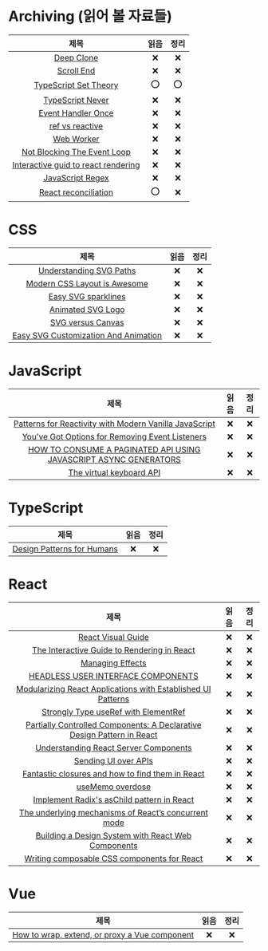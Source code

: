 # Archiving (읽어 볼 자료들)

|                                                  제목                                                   | 읽음 | 정리 |
| :-----------------------------------------------------------------------------------------------------: | :--: | :--: |
|                       [Deep Clone](https://www.builder.io/blog/structured-clone)                        |  ❌  |  ❌  |
|            [Scroll End](https://developer.chrome.com/blog/scrollend-a-new-javascript-event/)            |  ❌  |  ❌  |
|           [TypeScript Set Theory](https://blog.thoughtspile.tech/2023/01/23/typescript-sets/)           | ⭕️  | ⭕️  |
|                       [TypeScript Never](https://www.zhenghao.io/posts/ts-never)                        |  ❌  |  ❌  |
|                [Event Handler Once](https://javascriptweekly.com/link/134972/3e984c3fca)                |  ❌  |  ❌  |
| [ref vs reactive](https://mokkapps.de/blog/ref-vs-reactive-what-to-choose-using-vue-3-composition-api/) |  ❌  |  ❌  |
|    [Web Worker](https://www.smashingmagazine.com/2023/04/potential-web-workers-multithreading-web/)     |  ❌  |  ❌  |
|                  [Not Blocking The Event Loop](https://www.bbss.dev/posts/eventloop/)                   |  ❌  |  ❌  |
|                 [Interactive guid to react rendering](https://ui.dev/why-react-renders)                 |  ❌  |  ❌  |
|           [JavaScript Regex](https://www.honeybadger.io/blog/javascript-regular-expressions/)           |  ❌  |  ❌  |
|        [React reconciliation](https://www.developerway.com/posts/reconciliation-in-react#part2)         | ⭕️  |  ❌  |

# CSS

|                                                             제목                                                              | 읽음 | 정리 |
| :---------------------------------------------------------------------------------------------------------------------------: | :--: | :--: |
|                                   [Understanding SVG Paths](https://www.nan.fyi/svg-paths)                                    |  ❌  |  ❌  |
|           [Modern CSS Layout is Awesome](https://css-irl.info/video-modern-css-layout-is-awesome/?ref=heydesigner)            |  ❌  |  ❌  |
|                     [Easy SVG sparklines](https://alexplescan.com/posts/2023/07/08/easy-svg-sparklines/)                      |  ❌  |  ❌  |
|                                 [Animated SVG Logo](https://antfu.me/posts/animated-svg-logo)                                 |  ❌  |  ❌  |
|                              [SVG versus Canvas](https://www.jointjs.com/blog/svg-versus-canvas)                              |  ❌  |  ❌  |
| [Easy SVG Customization And Animation](https://www.smashingmagazine.com/2023/01/svg-customization-animation-practical-guide/) |  ❌  |  ❌  |

# JavaScript

|                                                                                    제목                                                                                    | 읽음 | 정리 |
| :------------------------------------------------------------------------------------------------------------------------------------------------------------------------: | :--: | :--: |
|                         [Patterns for Reactivity with Modern Vanilla JavaScript](https://frontendmasters.com/blog/vanilla-javascript-reactivity/)                          |  ❌  |  ❌  |
|                           [You’ve Got Options for Removing Event Listeners](https://www.macarthur.me/posts/options-for-removing-event-listeners)                           |  ❌  |  ❌  |
| [HOW TO CONSUME A PAGINATED API USING JAVASCRIPT ASYNC GENERATORS](https://jrsinclair.com/articles/2023/how-to-consume-a-paginated-api-using-javascript-async-generators/) |  ❌  |  ❌  |
|                                               [The virtual keyboard API](https://ishadeed.com/article/virtual-keyboard-api/)                                               |  ❌  |  ❌  |

# TypeScript

|                                          제목                                          | 읽음 | 정리 |
| :------------------------------------------------------------------------------------: | :--: | :--: |
| [Design Patterns for Humans](https://soobing.github.io/cs/design-patterns-for-humans/) |  ❌  |  ❌  |

# React

|                                                                       제목                                                                        | 읽음 | 정리 |
| :-----------------------------------------------------------------------------------------------------------------------------------------------: | :--: | :--: |
|                                                 [React Visual Guide](https://react.gg/visualized)                                                 |  ❌  |  ❌  |
|                     [The Interactive Guide to Rendering in React](https://ui.dev/c/react/renders?ck_subscriber_id=1747639579)                     |  ❌  |  ❌  |
|                                                [Managing Effects](https://ui.dev/c/react/effects)                                                 |  ❌  |  ❌  |
|               [HEADLESS USER INTERFACE COMPONENTS](https://www.merrickchristensen.com/articles/headless-user-interface-components/)               |  ❌  |  ❌  |
|                 [Modularizing React Applications with Established UI Patterns](https://velog.io/@eunbinn/modularizing-react-apps)                 |  ❌  |  ❌  |
|                   [Strongly Type useRef with ElementRef](https://www.totaltypescript.com/strongly-type-useref-with-elementref)                    |  ❌  |  ❌  |
| [Partially Controlled Components: A Declarative Design Pattern in React](https://www.jameskerr.blog/posts/partially-controlled-react-components/) |  ❌  |  ❌  |
|                      [Understanding React Server Components](https://vercel.com/blog/understanding-react-server-components)                       |  ❌  |  ❌  |
|                                         [Sending UI over APIs](https://www.builder.io/blog/ui-over-apis)                                          |  ❌  |  ❌  |
|                     [Fantastic closures and how to find them in React](https://www.developerway.com/posts/fantastic-closures)                     |  ❌  |  ❌  |
|                                              [useMemo overdose](https://edvins.io/usememo-overdose)                                               |  ❌  |  ❌  |
|                          [Implement Radix's asChild pattern in React](https://www.jacobparis.com/content/react-as-child)                          |  ❌  |  ❌  |
|     [The underlying mechanisms of React’s concurrent mode](https://andreigatej.dev/blog/the-underlying-mechanisms-of-reacts-concurrent-mode/)     |  ❌  |  ❌  |
|        [Building a Design System with React Web Components](https://www.voorhoede.nl/en/blog/building-design-system-react-web-components/)        |  ❌  |  ❌  |
|                [Writing composable CSS components for React](https://blog.logrocket.com/writing-composable-css-components-react/)                 |  ❌  |  ❌  |

# Vue

|                                                     제목                                                     | 읽음 | 정리 |
| :----------------------------------------------------------------------------------------------------------: | :--: | :--: |
| [How to wrap, extend, or proxy a Vue component](https://blog.logrocket.com/wrap-extend-proxy-vue-component/) |  ❌  |  ❌  |
